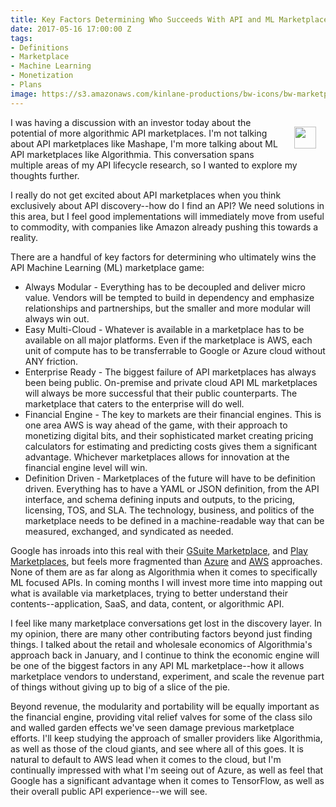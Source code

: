 ```yaml
---
title: Key Factors Determining Who Succeeds With API and ML Marketplace Game
date: 2017-05-16 17:00:00 Z
tags:
- Definitions
- Marketplace
- Machine Learning
- Monetization
- Plans
image: https://s3.amazonaws.com/kinlane-productions/bw-icons/bw-marketplace.png
---
```


<p><img style="padding: 15px;" src="https://s3.amazonaws.com/kinlane-productions/bw-icons/bw-marketplace.png" align="right" width="35" /></p>
I was having a discussion with an investor today about the potential of more algorithmic API marketplaces. I'm not talking about API marketplaces like Mashape, I'm more talking about ML API marketplaces like Algorithmia. This conversation spans multiple areas of my API lifecycle research, so I wanted to explore my thoughts further.

I really do not get excited about API marketplaces when you think exclusively about API discovery--how do I find an API? We need solutions in this area, but I feel good implementations will immediately move from useful to commodity, with companies like Amazon already pushing this towards a reality.

There are a handful of key factors for determining who ultimately wins the API Machine Learning (ML) marketplace game:
 
* Always Modular - Everything has to be decoupled and deliver micro value. Vendors will be tempted to build in dependency and emphasize relationships and partnerships, but the smaller and more modular will always win out.
* Easy Multi-Cloud - Whatever is available in a marketplace has to be available on all major platforms. Even if the marketplace is AWS, each unit of compute has to be transferrable to Google or Azure cloud without ANY friction.
* Enterprise Ready - The biggest failure of API marketplaces has always been being public. On-premise and private cloud API ML marketplaces will always be more successful that their public counterparts. The marketplace that caters to the enterprise will do well.
* Financial Engine - The key to markets are their financial engines. This is one area AWS is way ahead of the game, with their approach to monetizing digital bits, and their sophisticated market creating pricing calculators for estimating and predicting costs gives them a significant advantage. Whichever marketplaces allows for innovation at the financial engine level will win.
* Definition Driven - Marketplaces of the future will have to be definition driven. Everything has to have a YAML or JSON definition, from the API interface, and schema defining inputs and outputs, to the pricing, licensing, TOS, and SLA. The technology, business, and politics of the marketplace needs to be defined in a machine-readable way that can be measured, exchanged, and syndicated as needed.

Google has inroads into this real with their [GSuite Marketplace](https://developers.google.com/apps-marketplace/), and [Play Marketplaces](https://play.google.com/store), but feels more fragmented than [Azure](https://azuremarketplace.microsoft.com/en-us) and [AWS](https://aws.amazon.com/marketplace/) approaches. None of them are as far along as Algorithmia when it comes to specifically ML focused APIs. In coming months I will invest more time into mapping out what is available via marketplaces, trying to better understand their contents--application, SaaS, and data, content, or algorithmic API.

I feel like many marketplace conversations get lost in the discovery layer. In my opinion, there are many other contributing factors beyond just finding things. I talked about the retail and wholesale economics of Algorithmia's approach back in January, and I continue to think the economic engine will be one of the biggest factors in any API ML marketplace--how it allows marketplace vendors to understand, experiment, and scale the revenue part of things without giving up to big of a slice of the pie.

Beyond revenue, the modularity and portability will be equally important as the financial engine, providing vital relief valves for some of the class silo and walled garden effects we've seen damage previous marketplace efforts. I'll keep studying the approach of smaller providers like Algorithmia, as well as those of the cloud giants, and see where all of this goes. It is natural to default to AWS lead when it comes to the cloud, but I'm continually impressed with what I'm seeing out of Azure, as well as feel that Google has a significant advantage when it comes to TensorFlow, as well as their overall public API experience--we will see.